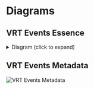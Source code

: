 # Diagrams

## VRT Events Essence

<details>
  <summary>Diagram (click to expand)</summary>
  ![VRT Events Essence](http://www.plantuml.com/plantuml/proxy?src=https://raw.githubusercontent.com/maartends/playground/master/diagrams/vrt-events-essence/v-e-e_sequence-diagram.plantuml&fmt=svg)
</details>

## VRT Events Metadata

![VRT Events Metadata](http://www.plantuml.com/plantuml/proxy?src=https://raw.githubusercontent.com/maartends/playground/master/diagrams/vrt-events-metadata/v-e-m_sequence-diagram.plantuml&fmt=svg)
